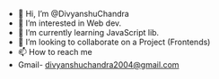 - 👋 Hi, I’m @DivyanshuChandra
- 👀 I’m interested in Web dev.
- 🌱 I’m currently learning JavaScript lib.
- 💞️ I’m looking to collaborate on a Project (Frontends)
- 📫 How to reach me
- Gmail- divyanshuchandra2004@gmail.com

<!---
DivyanshuChandr/DivyanshuChandr is a ✨ special ✨ repository because its `README.md` (this file) appears on your GitHub profile.
You can click the Preview link to take a look at your changes.
--->
